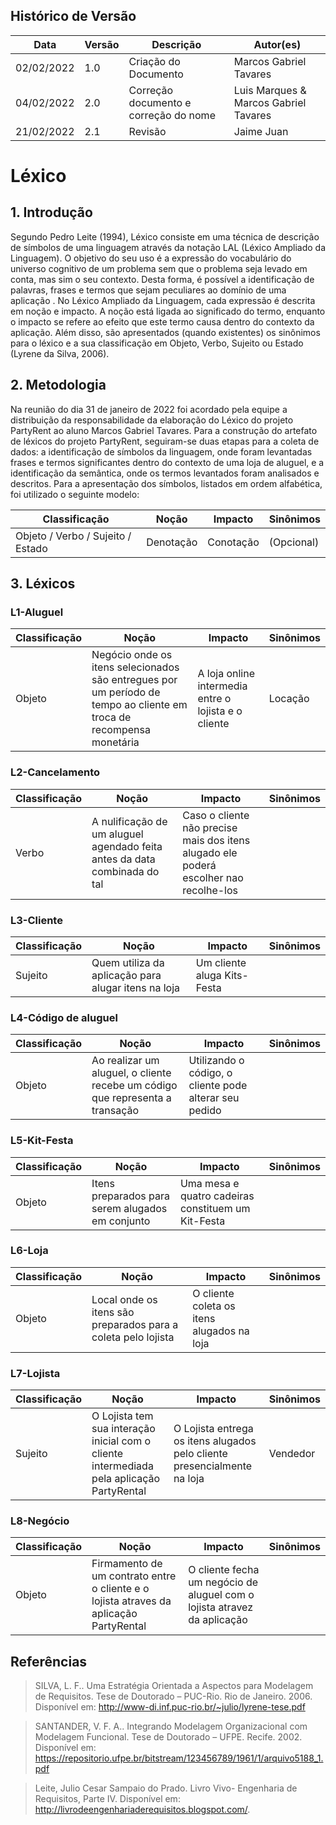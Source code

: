 ## Histórico de Versão

| Data       | Versão | Descrição                             | Autor(es)                                 |
| ---------- | ------ | ------------------------------------- | ------------------------------------- |
| 02/02/2022 | 1.0    | Criação do Documento                  | Marcos Gabriel Tavares                |
| 04/02/2022 | 2.0    | Correção documento e correção do nome | Luis Marques & Marcos Gabriel Tavares |
| 21/02/2022 | 2.1    | Revisão | Jaime Juan |

# Léxico
## 1. Introdução

Segundo Pedro Leite (1994), Léxico consiste em uma técnica de descrição de símbolos de uma linguagem através da notação LAL (Léxico Ampliado da Linguagem). O objetivo do seu uso é a expressão do vocabulário do universo cognitivo de um problema sem que o problema seja levado em conta, mas sim o seu contexto. Desta forma, é possível a identificação de palavras, frases e termos que sejam peculiares ao domínio de uma aplicação .
No Léxico Ampliado da Linguagem, cada expressão é descrita em noção e impacto. A noção está ligada ao significado do termo, enquanto o impacto se refere ao efeito que este termo causa dentro do contexto da aplicação. Além disso, são apresentados (quando existentes) os sinônimos para o léxico e a sua classificação em Objeto, Verbo, Sujeito ou Estado (Lyrene da Silva, 2006).

## 2. Metodologia

Na reunião do dia 31 de janeiro de 2022 foi acordado pela equipe a distribuição da responsabilidade da elaboração do Léxico do projeto PartyRent ao aluno Marcos Gabriel Tavares. Para a construção do artefato de léxicos do projeto PartyRent, seguiram-se duas etapas para a coleta de dados: a identificação de símbolos da linguagem, onde foram levantadas frases e termos significantes dentro do contexto de uma loja de aluguel, e a identificação da semântica, onde os termos levantados foram analisados e descritos.
Para a apresentação dos símbolos, listados em ordem alfabética, foi utilizado o seguinte modelo:

| Classificação                     | Noção     | Impacto   | Sinônimos  |
| --------------------------------- | --------- | --------- | ---------- |
| Objeto / Verbo / Sujeito / Estado | Denotação | Conotação | (Opcional) |

## 3. Léxicos

### L1-Aluguel

| Classificação | Noção                                                                                                                | Impacto                                              | Sinônimos |
| ------------- | -------------------------------------------------------------------------------------------------------------------- | ---------------------------------------------------- | --------- |
| Objeto        | Negócio onde os itens selecionados são entregues por um período de tempo ao cliente em troca de recompensa monetária | A loja online intermedia entre o lojista e o cliente | Locação   |

### L2-Cancelamento

| Classificação | Noção                                                                     | Impacto                                                                               | Sinônimos |
| ------------- | ------------------------------------------------------------------------- | ------------------------------------------------------------------------------------- | --------- |
| Verbo         | A nulificação de um aluguel agendado feita antes da data combinada do tal | Caso o cliente não precise mais dos itens alugado ele poderá escolher nao recolhe-los |           |

### L3-Cliente

| Classificação | Noção                                               | Impacto                     | Sinônimos |
| ------------- | --------------------------------------------------- | --------------------------- | --------- |
| Sujeito       | Quem utiliza da aplicação para alugar itens na loja | Um cliente aluga Kits-Festa |           |

### L4-Código de aluguel

| Classificação | Noção                                                                         | Impacto                                                | Sinônimos |
| ------------- | ----------------------------------------------------------------------------- | ------------------------------------------------------ | --------- |
| Objeto        | Ao realizar um aluguel, o cliente recebe um código que representa a transação | Utilizando o código, o cliente pode alterar seu pedido |           |

### L5-Kit-Festa

| Classificação | Noção                                            | Impacto                                            | Sinônimos |
| ------------- | ------------------------------------------------ | -------------------------------------------------- | --------- |
| Objeto        | Itens preparados para serem alugados em conjunto | Uma mesa e quatro cadeiras constituem um Kit-Festa |           |

### L6-Loja

| Classificação | Noção                                                         | Impacto                                    | Sinônimos |
| ------------- | ------------------------------------------------------------- | ------------------------------------------ | --------- |
| Objeto        | Local onde os itens são preparados para a coleta pelo lojista | O cliente coleta os itens alugados na loja |           |

### L7-Lojista

| Classificação | Noção                                                                                     | Impacto                                                                  | Sinônimos |
| ------------- | ----------------------------------------------------------------------------------------- | ------------------------------------------------------------------------ | --------- |
| Sujeito       | O Lojista tem sua interação inicial com o cliente intermediada pela aplicação PartyRental | O Lojista entrega os itens alugados pelo cliente presencialmente na loja | Vendedor  |

### L8-Negócio

| Classificação | Noção                                                                                  | Impacto                                                                  | Sinônimos |
| ------------- | -------------------------------------------------------------------------------------- | ------------------------------------------------------------------------ | --------- |
| Objeto        | Firmamento de um contrato entre o cliente e o lojista atraves da aplicação PartyRental | O cliente fecha um negócio de aluguel com o lojista atravez da aplicação |           |

## Referências

> SILVA, L. F.. Uma Estratégia Orientada a Aspectos para Modelagem de Requisitos. Tese de Doutorado – PUC-Rio. Rio de Janeiro. 2006. Disponível em: http://www-di.inf.puc-rio.br/~julio/lyrene-tese.pdf

> SANTANDER, V. F. A.. Integrando Modelagem Organizacional com Modelagem Funcional. Tese de Doutorado – UFPE. Recife. 2002. Disponível em: https://repositorio.ufpe.br/bitstream/123456789/1961/1/arquivo5188_1.pdf

> Leite, Julio Cesar Sampaio do Prado. Livro Vivo- Engenharia de Requisitos, Parte IV. Disponível em: http://livrodeengenhariaderequisitos.blogspot.com/.
